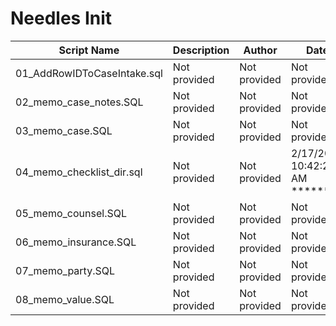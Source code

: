 # Needles Init

| Script Name | Description | Author | Date |
|-------------|-------------|--------|------|
| 01_AddRowIDToCaseIntake.sql | Not provided | Not provided | Not provided |
| 02_memo_case_notes.SQL | Not provided | Not provided | Not provided |
| 03_memo_case.SQL | Not provided | Not provided | Not provided |
| 04_memo_checklist_dir.sql | Not provided | Not provided | 2/17/2021 10:42:26 AM ******/ |
| 05_memo_counsel.SQL | Not provided | Not provided | Not provided |
| 06_memo_insurance.SQL | Not provided | Not provided | Not provided |
| 07_memo_party.SQL | Not provided | Not provided | Not provided |
| 08_memo_value.SQL | Not provided | Not provided | Not provided |
